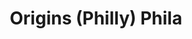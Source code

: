 ---
pid: CH660
title: Origins (Philly) Phila
location_transcription: Art Museum
zipcode: '19341'
outside_phl: 'Exton PA '
neighborhood: 
age: '51'
age_range: 50-59
instagram: 
image_file_name: CH_660.jpg
proposal_transcription: |-
  An interactive installation that explains and educates the public
  RE: The origins of Philly
  Who built this city and its environs? (suburbs) Peace!
topic: Education,Environment,History,Philadelphia
topic_summary: 0, 0, 0, 0
type: Interactive,Speech
keywords_other: 
credit: Susan L
image_labels: 
twitter: 
facebook: 
permalink: "/monuments/ch660/"
layout: item-page
---